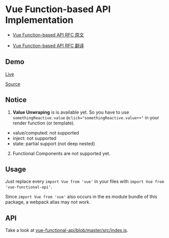 # Vue Function-based API Implementation

- [Vue Function-based API RFC 原文](https://github.com/vuejs/rfcs/blob/function-apis/active-rfcs/0000-function-api.md)

- [Vue Function-based API RFC 翻译](https://zhuanlan.zhihu.com/p/68477600)

## Demo

[Live](https://codesandbox.io/s/github/AngusFu/vue-functional-api-demo)

[Source](https://github.com/AngusFu/vue-functional-api-demo)

## Notice

1. **Value Unwraping** is is available yet. So you have to use `somethingReactive.value` `@click="somethingReactive.value++"` in your render function (or template).

- value/computed: not supported
- inject: not supported
- state: partial support (not deep nested)

2. Functional Components are not supported yet.

## Usage

Just replace every `import Vue from 'vue'` in your files with `import Vue from 'vue-functional-api'`.

Since `import Vue from 'vue'` also occurs in the es module bundle of this package, a webpack alias may not work.

## API

Take a look at [vue-functional-api/blob/master/src/index.js](https://github.com/AngusFu/vue-functional-api/blob/master/src/index.js).
